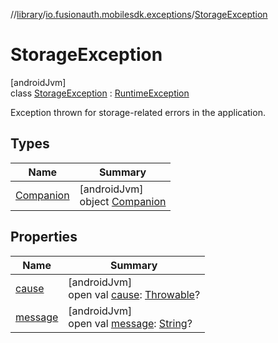 //[library](../../../index.md)/[io.fusionauth.mobilesdk.exceptions](../index.md)/[StorageException](index.md)

# StorageException

[androidJvm]\
class [StorageException](index.md) : [RuntimeException](https://developer.android.com/reference/kotlin/java/lang/RuntimeException.html)

Exception thrown for storage-related errors in the application.

## Types

| Name | Summary |
|---|---|
| [Companion](-companion/index.md) | [androidJvm]<br>object [Companion](-companion/index.md) |

## Properties

| Name | Summary |
|---|---|
| [cause](index.md#-654012527%2FProperties%2F-435046686) | [androidJvm]<br>open val [cause](index.md#-654012527%2FProperties%2F-435046686): [Throwable](https://kotlinlang.org/api/core/kotlin-stdlib/kotlin/-throwable/index.html)? |
| [message](index.md#1824300659%2FProperties%2F-435046686) | [androidJvm]<br>open val [message](index.md#1824300659%2FProperties%2F-435046686): [String](https://kotlinlang.org/api/core/kotlin-stdlib/kotlin/-string/index.html)? |